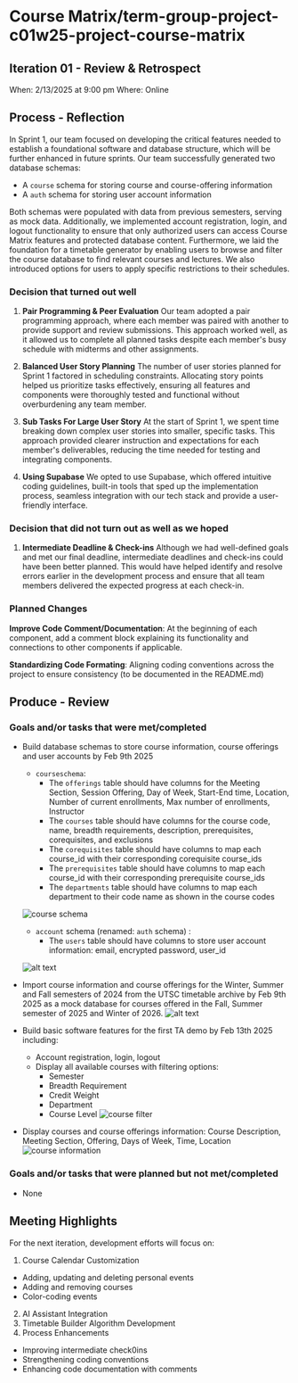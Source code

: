 # Course Matrix/term-group-project-c01w25-project-course-matrix


## Iteration 01 - Review & Retrospect
When: 2/13/2025 at 9:00 pm 
Where: Online


## Process - Reflection
In Sprint 1, our team focused on developing the critical features needed to establish a foundational software and database structure, which will be further enhanced in future sprints.
Our team successfully generated two database schemas:
- A `course` schema for storing course and course-offering information
- A `auth` schema for storing user account information

Both schemas were populated with data from previous semesters, serving as mock data. Additionally, we implemented account registration, login, and logout functionality to ensure that only authorized users can access Course Matrix features and protected database content.
Furthermore, we laid the foundation for a timetable generator by enabling users to browse and filter the course database to find relevant courses and lectures. We also introduced options for users to apply specific restrictions to their schedules.
### Decision that turned out well
1. **Pair Programming & Peer Evaluation**
Our team adopted a pair programming approach, where each member was paired with another to provide support and review submissions. This approach worked well, as it allowed us to complete all planned tasks despite each member's busy schedule with midterms and other assignments.

2. **Balanced User Story Planning**
The number of user stories planned for Sprint 1 factored in scheduling constraints. Allocating story points helped us prioritize tasks effectively, ensuring all features and components were thoroughly tested and functional without overburdening any team member.

3. **Sub Tasks For Large User Story** 
At the start of Sprint 1, we spent time breaking down complex user stories into smaller, specific tasks. This approach provided clearer instruction and expectations for each member's deliverables, reducing the time needed for testing and integrating components.

4. **Using Supabase**
We opted to use Supabase, which offered intuitive coding guidelines, built-in tools that sped up the implementation process, seamless integration with our tech stack and provide a user-friendly interface.
### Decision that did not turn out as well as we hoped
1. **Intermediate Deadline & Check-ins**
Although we had well-defined goals and met our final deadline, intermediate deadlines and check-ins could have been better planned. This would have helped identify and resolve errors earlier in the development process and ensure that all team members delivered the expected progress at each check-in.

### Planned Changes
**Improve Code Comment/Documentation**: At the beginning of each component, add a comment block explaining its functionality and connections to other components if applicable.

**Standardizing Code Formating**: Aligning coding conventions across the project to ensure consistency (to be documented in the README.md)

## Produce - Review
### Goals and/or tasks that were met/completed
- Build database schemas to store course information, course offerings and user accounts by Feb 9th 2025
  - `courseschema`:
    - The `offerings` table should have columns for the Meeting Section, Session Offering, Day of Week, Start-End time, Location, Number of current enrollments, Max number of enrollments, Instructor
    - The `courses` table should have columns for the course code, name, breadth requirements, description, prerequisites, corequisites, and exclusions
    - The `corequisites` table should have columns to map each course_id with their corresponding corequisite course_ids
    - The `prerequisites` table should have columns to map each course_id with their corresponding prerequisite course_ids
    - The `departments` table should have columns to map each department to their code name as shown in the course codes
  
  ![course schema](./images/course_schema.png)

  - `account` schema (renamed: `auth` schema) :
    - The `users` table should have columns to store user account information: email, encrypted password, user_id
  
  ![alt text](./images/account_schema.png)
   
- Import course information and course offerings for the Winter, Summer and Fall semesters of 2024 from the UTSC timetable archive by Feb 9th 2025 as a mock database for courses offered in the Fall, Summer semester of 2025 and Winter of 2026.
![alt text](./images/courses.png)


- Build basic software features for the first TA demo by Feb 13th 2025 including:
  - Account registration, login, logout
  - Display all available courses with filtering options:
    - Semester
    - Breadth Requirement
    - Credit Weight
    - Department
    - Course Level
![course filter](./images/course_filter.png)

- Display courses and course offerings information: Course Description, Meeting Section, Offering, Days of Week, Time, Location
![course information](course_information.png)


### Goals and/or tasks that were planned but not met/completed
- None


## Meeting Highlights
For the next iteration, development efforts will focus on:

1. Course Calendar Customization
  - Adding, updating and deleting personal events
  - Adding and removing courses
  - Color-coding events
2. AI Assistant Integration
3. Timetable Builder Algorithm Development
4. Process Enhancements
  - Improving intermediate check0ins
  - Strengthening coding conventions
  - Enhancing code documentation with comments